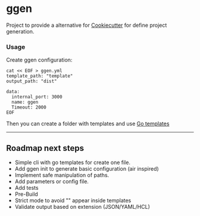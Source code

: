 # ggen

Project to provide a alternative for [Cookiecutter](https://github.com/cookiecutter/cookiecutter) for define project generation.

### Usage

Create ggen configuration:
```
cat << EOF > ggen.yml
template_path: "template"
output_path: "dist"

data:
  internal_port: 3000 
  name: ggen
  Timeout: 2000
EOF
```

Then you can create a folder with templates and use [Go templates](https://blog.gopheracademy.com/advent-2017/using-go-templates/)

---

## Roadmap next steps

- Simple cli with go templates for create one file.
- Add ggen init to generate basic configuration (air inspired)
- Implement safe manipulation of paths.
- Add parameters or config file.
- Add tests
- Pre-Build
- Strict mode to avoid "<no value>" appear inside templates
- Validate output based on extension (JSON/YAML/HCL)